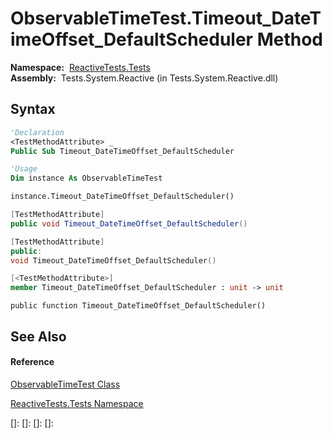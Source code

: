 # ObservableTimeTest.Timeout\_DateTimeOffset\_DefaultScheduler Method

**Namespace:**  [ReactiveTests.Tests](ReactiveTests.Tests\ReactiveTests.Tests.md)  
**Assembly:**  Tests.System.Reactive (in Tests.System.Reactive.dll)

## Syntax

```vb
'Declaration
<TestMethodAttribute> _
Public Sub Timeout_DateTimeOffset_DefaultScheduler
```

```vb
'Usage
Dim instance As ObservableTimeTest

instance.Timeout_DateTimeOffset_DefaultScheduler()
```

```csharp
[TestMethodAttribute]
public void Timeout_DateTimeOffset_DefaultScheduler()
```

```c++
[TestMethodAttribute]
public:
void Timeout_DateTimeOffset_DefaultScheduler()
```

```fsharp
[<TestMethodAttribute>]
member Timeout_DateTimeOffset_DefaultScheduler : unit -> unit 
```

```jscript
public function Timeout_DateTimeOffset_DefaultScheduler()
```

## See Also

#### Reference

[ObservableTimeTest Class](ObservableTimeTest\ObservableTimeTest.md)

[ReactiveTests.Tests Namespace](ReactiveTests.Tests\ReactiveTests.Tests.md)

[]: 
[]: 
[]: 
[]: 